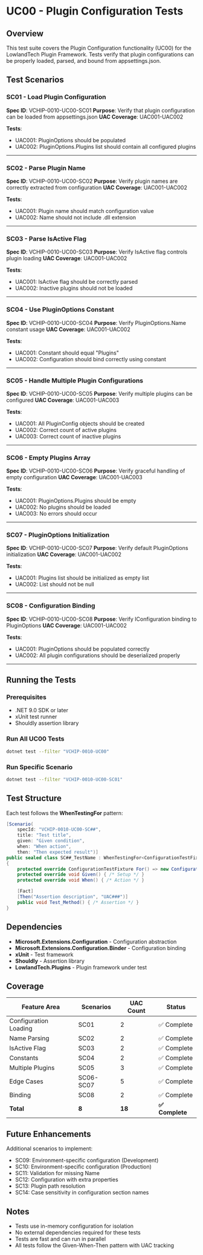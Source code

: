 # UC00 - Plugin Configuration Tests

## Overview
This test suite covers the Plugin Configuration functionality (UC00) for the LowlandTech Plugin Framework. Tests verify that plugin configurations can be properly loaded, parsed, and bound from appsettings.json.

## Test Scenarios

### SC01 - Load Plugin Configuration
**Spec ID**: VCHIP-0010-UC00-SC01
**Purpose**: Verify that plugin configuration can be loaded from appsettings.json
**UAC Coverage**: UAC001-UAC002

**Tests**:
- UAC001: PluginOptions should be populated
- UAC002: PluginOptions.Plugins list should contain all configured plugins

---

### SC02 - Parse Plugin Name
**Spec ID**: VCHIP-0010-UC00-SC02
**Purpose**: Verify plugin names are correctly extracted from configuration
**UAC Coverage**: UAC001-UAC002

**Tests**:
- UAC001: Plugin name should match configuration value
- UAC002: Name should not include .dll extension

---

### SC03 - Parse IsActive Flag
**Spec ID**: VCHIP-0010-UC00-SC03
**Purpose**: Verify IsActive flag controls plugin loading
**UAC Coverage**: UAC001-UAC002

**Tests**:
- UAC001: IsActive flag should be correctly parsed
- UAC002: Inactive plugins should not be loaded

---

### SC04 - Use PluginOptions Constant
**Spec ID**: VCHIP-0010-UC00-SC04
**Purpose**: Verify PluginOptions.Name constant usage
**UAC Coverage**: UAC001-UAC002

**Tests**:
- UAC001: Constant should equal "Plugins"
- UAC002: Configuration should bind correctly using constant

---

### SC05 - Handle Multiple Plugin Configurations
**Spec ID**: VCHIP-0010-UC00-SC05
**Purpose**: Verify multiple plugins can be configured
**UAC Coverage**: UAC001-UAC003

**Tests**:
- UAC001: All PluginConfig objects should be created
- UAC002: Correct count of active plugins
- UAC003: Correct count of inactive plugins

---

### SC06 - Empty Plugins Array
**Spec ID**: VCHIP-0010-UC00-SC06
**Purpose**: Verify graceful handling of empty configuration
**UAC Coverage**: UAC001-UAC003

**Tests**:
- UAC001: PluginOptions.Plugins should be empty
- UAC002: No plugins should be loaded
- UAC003: No errors should occur

---

### SC07 - PluginOptions Initialization
**Spec ID**: VCHIP-0010-UC00-SC07
**Purpose**: Verify default PluginOptions initialization
**UAC Coverage**: UAC001-UAC002

**Tests**:
- UAC001: Plugins list should be initialized as empty list
- UAC002: List should not be null

---

### SC08 - Configuration Binding
**Spec ID**: VCHIP-0010-UC00-SC08
**Purpose**: Verify IConfiguration binding to PluginOptions
**UAC Coverage**: UAC001-UAC002

**Tests**:
- UAC001: PluginOptions should be populated correctly
- UAC002: All plugin configurations should be deserialized properly

---

## Running the Tests

### Prerequisites
- .NET 9.0 SDK or later
- xUnit test runner
- Shouldly assertion library

### Run All UC00 Tests
```bash
dotnet test --filter "VCHIP-0010-UC00"
```

### Run Specific Scenario
```bash
dotnet test --filter "VCHIP-0010-UC00-SC01"
```

## Test Structure

Each test follows the **WhenTestingFor** pattern:

```csharp
[Scenario(
    specId: "VCHIP-0010-UC00-SC##",
    title: "Test title",
    given: "Given condition",
    when: "When action",
    then: "Then expected result")]
public sealed class SC##_TestName : WhenTestingFor<ConfigurationTestFixture>
{
    protected override ConfigurationTestFixture For() => new ConfigurationTestFixture();
    protected override void Given() { /* Setup */ }
    protected override void When() { /* Action */ }

    [Fact]
    [Then("Assertion description", "UAC###")]
    public void Test_Method() { /* Assertion */ }
}
```

## Dependencies

- **Microsoft.Extensions.Configuration** - Configuration abstraction
- **Microsoft.Extensions.Configuration.Binder** - Configuration binding
- **xUnit** - Test framework
- **Shouldly** - Assertion library
- **LowlandTech.Plugins** - Plugin framework under test

## Coverage

| Feature Area | Scenarios | UAC Count | Status |
|-------------|-----------|-----------|--------|
| Configuration Loading | SC01 | 2 | ✅ Complete |
| Name Parsing | SC02 | 2 | ✅ Complete |
| IsActive Flag | SC03 | 2 | ✅ Complete |
| Constants | SC04 | 2 | ✅ Complete |
| Multiple Plugins | SC05 | 3 | ✅ Complete |
| Edge Cases | SC06-SC07 | 5 | ✅ Complete |
| Binding | SC08 | 2 | ✅ Complete |
| **Total** | **8** | **18** | **✅ Complete** |

## Future Enhancements

Additional scenarios to implement:
- SC09: Environment-specific configuration (Development)
- SC10: Environment-specific configuration (Production)
- SC11: Validation for missing Name
- SC12: Configuration with extra properties
- SC13: Plugin path resolution
- SC14: Case sensitivity in configuration section names

## Notes

- Tests use in-memory configuration for isolation
- No external dependencies required for these tests
- Tests are fast and can run in parallel
- All tests follow the Given-When-Then pattern with UAC tracking
